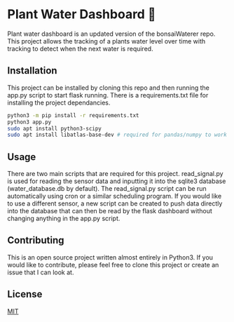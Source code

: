 # Plant Water Dashboard :seedling:

Plant water dashboard is an updated version of the bonsaiWaterer repo. This project allows the tracking of a plants water level over time with tracking to detect when the next water is required.

## Installation

This project can be installed by cloning this repo and then running the app.py script to start flask running. There is a requirements.txt file for installing the project dependancies.

```bash
python3 -m pip install -r requirements.txt
python3 app.py
sudo apt install python3-scipy
sudo apt install libatlas-base-dev # required for pandas/numpy to work
```

## Usage

There are two main scripts that are required for this project. read_signal.py is used for reading the sensor data and inputting it into the sqlite3 database (water_database.db by default). The read_signal.py script can be run automatically using cron or a similar scheduling program. If you would like to use a different sensor, a new script can be created to push data directly into the database that can then be read by the flask dashboard without changing anything in the app.py script.

## Contributing
This is an open source project written almost entirely in Python3. If you would like to contribute, please feel free to clone this project or create an issue that I can look at.

## License
[MIT](https://choosealicense.com/licenses/mit/)
